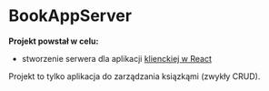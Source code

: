 BookAppServer
=============

**Projekt powstał w celu:**

- stworzenie serwera dla aplikacji [klienckiej w React](https://github.com/DevCezz/BookAppClient)

Projekt to tylko aplikacja do zarządzania ksiązkąmi (zwykły CRUD).
